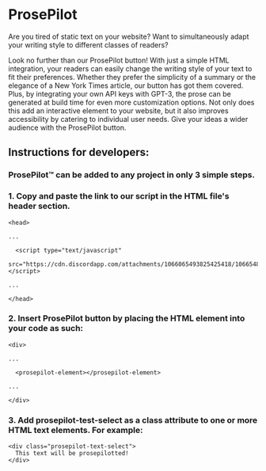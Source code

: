 # ProsePilot

Are you tired of static text on your website?
Want to simultaneously adapt your writing style to different classes of readers?

Look no further than our ProsePilot button! With just a simple HTML integration, your readers can easily change the writing style of your text to fit their preferences. Whether they prefer the simplicity of a summary or the elegance of a New York Times article, our button has got them covered. Plus, by integrating your own API keys with GPT-3, the prose can be generated at build time for even more customization options. Not only does this add an interactive element to your website, but it also improves accessibility by catering to individual user needs. Give your ideas a wider audience with the ProsePilot button.

## Instructions for developers:

### ProsePilot™ can be added to any project in only 3 simple steps.

### 1. Copy and paste the link to our script in the HTML file's header section. 
```
<‍head>

...

  <‍script type="text/javascript"
  src="https://cdn.discordapp.com/attachments/1066065493825425418/1066548417783934986/prosepilot.js"><‍/script>

...

<‍/head>
```

### 2. Insert ProsePilot button by placing the HTML element into your code as such: 
```
<‍div>

...

  <‍prosepilot-element><‍/prosepilot-element>

...

<‍/div>
```


### 3. Add prosepilot-test-select as a class attribute to one or more HTML text elements. For example: 
```
<‍div class="prosepilot-text-select">
  This text will be prosepilotted!
<‍/div>
```

